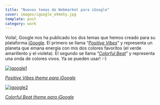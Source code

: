 ```yaml
---
title: "Nuevos temas de Webmarket para iGoogle"
cover: images/igoogle_e94ehy.jpg
template: post
category: work
---
```


Voila!, Google nos ha publicado los dos temas que hemos creado para su plataforma [iGoogle](http://es.wikipedia.org/wiki/IGoogle). El primero se llama “[*Positive Vibes*](http://www.google.es/ig/directory?hl=es&gl=es&type=themes&url=webmarketigoogle.googlecode.com/svn/trunk/theme2.xml)” y representa un planeta que emana energía con mis dos colores favoritos (el verde amarillento y el violeta). El segundo se llama “[*Colorful Beat*](http://www.google.es/ig/directory?hl=es&gl=es&type=themes&url=webmarketigoogle.googlecode.com/svn/trunk/theme.xml)” y representa una onda de colores vivos. Ya se pueden usar! :-)

[![igoogle1](/blog/nuevos-temas-de-webmarket-para-igoogle/images/igoogle1_he21e8.jpg "igoogle1")](http://www.google.es/ig/directory?hl=es&gl=es&type=themes&url=webmarketigoogle.googlecode.com/svn/trunk/theme2.xml)

[*Positive Vibes theme para iGoogle*](http://www.google.es/ig/directory?hl=es&gl=es&type=themes&url=webmarketigoogle.googlecode.com/svn/trunk/theme2.xml)

[![igoogle2](/blog/nuevos-temas-de-webmarket-para-igoogle/images/igoogle2_p07ijg.jpg "igoogle2")](http://www.google.es/ig/directory?hl=es&gl=es&type=themes&url=webmarketigoogle.googlecode.com/svn/trunk/theme.xml)

[*Colorful Beat theme para iGoogle*](http://www.google.es/ig/directory?hl=es&gl=es&type=themes&url=webmarketigoogle.googlecode.com/svn/trunk/theme.xml)
